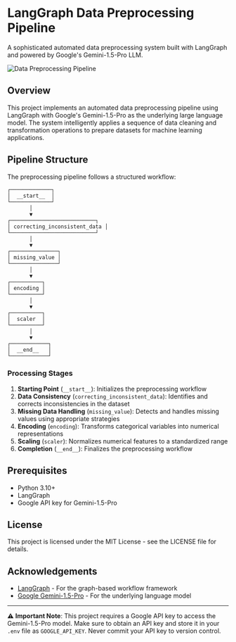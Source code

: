 # LangGraph Data Preprocessing Pipeline

A sophisticated automated data preprocessing system built with LangGraph and powered by Google's Gemini-1.5-Pro LLM.

![Data Preprocessing Pipeline](https://images.unsplash.com/photo-1607798748738-b15c40d33d57?ixlib=rb-4.0.3&ixid=M3wxMjA3fDB8MHxwaG90by1wYWdlfHx8fGVufDB8fHx8fA%3D%3D&auto=format&fit=crop&w=2070&q=80)

## Overview

This project implements an automated data preprocessing pipeline using LangGraph with Google's Gemini-1.5-Pro as the underlying large language model. The system intelligently applies a sequence of data cleaning and transformation operations to prepare datasets for machine learning applications.

## Pipeline Structure

The preprocessing pipeline follows a structured workflow:

```
┌─────────────┐
│  __start__  │
└─────────────┘
       │
       ▼
┌───────────────────────────┐
│ correcting_inconsistent_data │
└───────────────────────────┘
       │
       ▼
┌───────────────┐
│ missing_value │
└───────────────┘
       │
       ▼
┌──────────┐
│ encoding │
└──────────┘
       │
       ▼
┌──────────┐
│  scaler  │
└──────────┘
       │
       ▼
┌────────────┐
│  __end__   │
└────────────┘
```

### Processing Stages

1. **Starting Point** (`__start__`): Initializes the preprocessing workflow
2. **Data Consistency** (`correcting_inconsistent_data`): Identifies and corrects inconsistencies in the dataset
3. **Missing Data Handling** (`missing_value`): Detects and handles missing values using appropriate strategies
4. **Encoding** (`encoding`): Transforms categorical variables into numerical representations
5. **Scaling** (`scaler`): Normalizes numerical features to a standardized range
6. **Completion** (`__end__`): Finalizes the preprocessing workflow

## Prerequisites

- Python 3.10+
- LangGraph
- Google API key for Gemini-1.5-Pro


## License

This project is licensed under the MIT License - see the LICENSE file for details.

## Acknowledgements

- [LangGraph](https://github.com/langchain-ai/langgraph) - For the graph-based workflow framework
- [Google Gemini-1.5-Pro](https://deepmind.google/technologies/gemini/) - For the underlying language model

---

⚠️ **Important Note**: This project requires a Google API key to access the Gemini-1.5-Pro model. Make sure to obtain an API key and store it in your `.env` file as `GOOGLE_API_KEY`. Never commit your API key to version control.

